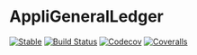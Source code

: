 # AppliGeneralLedger

[![Stable](https://img.shields.io/badge/docs-stable-blue.svg)](https://rbontekoe.github.io/AppliGeneralLedger.jl/)
[![Build Status](https://travis-ci.com/rbontekoe/AppliGeneralLedger.jl.svg?branch=master)](https://travis-ci.com/rbontekoe/AppliGeneralLedger.jl)
[![Codecov](https://codecov.io/gh/rbontekoe/AppliGeneralLedger.jl/branch/master/graph/badge.svg)](https://codecov.io/gh/rbontekoe/AppliGeneralLedger.jl)
[![Coveralls](https://coveralls.io/repos/github/rbontekoe/AppliGeneralLedger.jl/badge.svg?branch=master)](https://coveralls.io/github/rbontekoe/AppliGeneralLedger.jl?branch=master)
